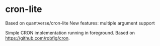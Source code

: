 # cron-lite

Based on quantverse/cron-lite
New features: multiple argument support

Simple CRON implementation running in foreground. Based on https://github.com/robfig/cron.
